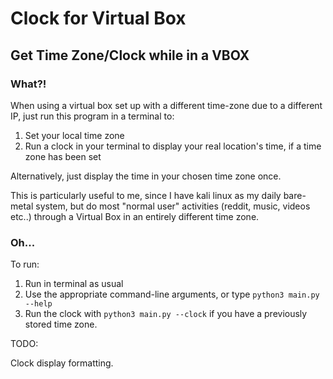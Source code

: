 # Clock for Virtual Box
## Get Time Zone/Clock while in a VBOX

### What?!

When using a virtual box set up with a different time-zone due to a different IP, just run this program in a terminal to:

1) Set your local time zone
2) Run a clock in your terminal to display your real location's time, if a time zone has been set


Alternatively, just display the time in your chosen time zone once.


This is particularly useful to me, since I have kali linux as my daily bare-metal system, but do most "normal user" activities (reddit, music, videos etc..) through a Virtual Box in an entirely different time zone.

### Oh...

To run:

1) Run in terminal as usual
2) Use the appropriate command-line arguments, or type ```python3 main.py --help```
3) Run the clock with ```python3 main.py --clock``` if you have a previously stored time zone.

TODO:

Clock display formatting. 